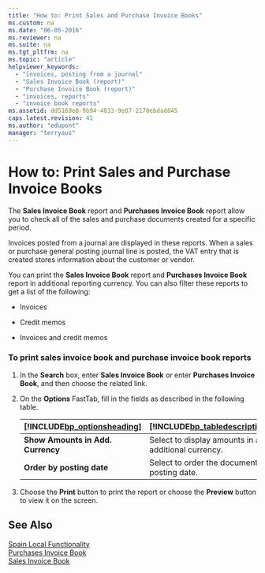```yaml
---
title: "How to: Print Sales and Purchase Invoice Books"
ms.custom: na
ms.date: "06-05-2016"
ms.reviewer: na
ms.suite: na
ms.tgt_pltfrm: na
ms.topic: "article"
helpviewer_keywords: 
  - "invoices, posting from a journal"
  - "Sales Invoice Book (report)"
  - "Purchase Invoice Book (report)"
  - "invoices, reports"
  - "invoice book reports"
ms.assetid: dd5169e0-9b94-4833-9e07-2170ebdad845
caps.latest.revision: 41
ms.author: "edupont"
manager: "terryaus"
---
```

# How to: Print Sales and Purchase Invoice Books
The **Sales Invoice Book** report and **Purchases Invoice Book** report allow you to check all of the sales and purchase documents created for a specific period.  
  
 Invoices posted from a journal are displayed in these reports. When a sales or purchase general posting journal line is posted, the VAT entry that is created stores information about the customer or vendor.  
  
 You can print the **Sales Invoice Book** report and **Purchases Invoice Book** report in additional reporting currency. You can also filter these reports to get a list of the following:  
  
-   Invoices  
  
-   Credit memos  
  
-   Invoices and credit memos  
  
### To print sales invoice book and purchase invoice book reports  
  
1.  In the **Search** box, enter **Sales Invoice Book** or enter **Purchases Invoice Book**, and then choose the related link.  
  
2.  On the **Options** FastTab, fill in the fields as described in the following table.  
  
    |[!INCLUDE[bp_optionsheading](../../DesignAndEngineering/includes/bp_optionsheading_md.md)]|[!INCLUDE[bp_tabledescription](../../ApplicationDesign/includes/bp_tabledescription_md.md)]|  
    |-------------------------------------|---------------------------------------|  
    |**Show Amounts in Add. Currency**|Select to display amounts in an additional currency.|  
    |**Order by posting date**|Select to order the document by posting date.|  
  
3.  Choose the **Print** button to print the report or choose the **Preview** button to view it on the screen.  
  
## See Also  
 [Spain Local Functionality](../../LocalFunctionalityForMicrosoftDynamicsNav2016/Spain/spain-local-functionality.md)   
 [Purchases Invoice Book](../../LocalFunctionalityForMicrosoftDynamicsNav2016/Spain/-$-r_10705-purchases-invoice-book-$-.md)   
 [Sales Invoice Book](../../LocalFunctionalityForMicrosoftDynamicsNav2016/Spain/-$-r_10704-sales-invoice-book-$-.md)